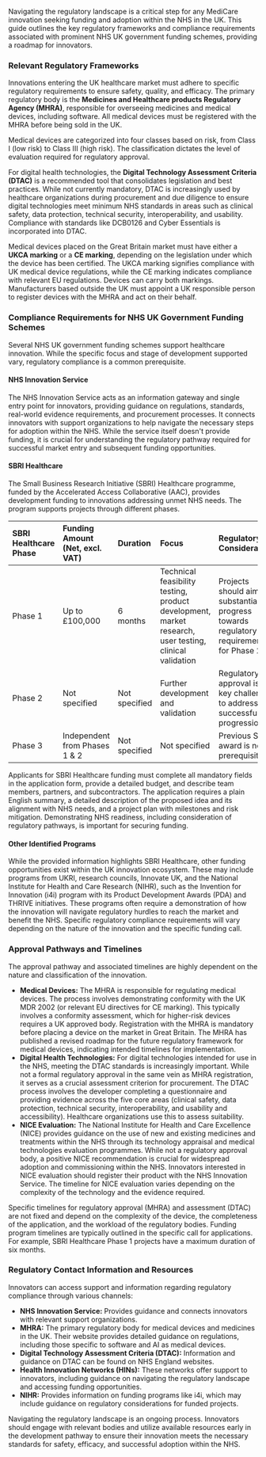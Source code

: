 Navigating the regulatory landscape is a critical step for any MediCare innovation seeking funding and adoption within the NHS in the UK. This guide outlines the key regulatory frameworks and compliance requirements associated with prominent NHS UK government funding schemes, providing a roadmap for innovators.

### Relevant Regulatory Frameworks

Innovations entering the UK healthcare market must adhere to specific regulatory requirements to ensure safety, quality, and efficacy. The primary regulatory body is the **Medicines and Healthcare products Regulatory Agency (MHRA)**, responsible for overseeing medicines and medical devices, including software. All medical devices must be registered with the MHRA before being sold in the UK.

Medical devices are categorized into four classes based on risk, from Class I (low risk) to Class III (high risk). The classification dictates the level of evaluation required for regulatory approval.

For digital health technologies, the **Digital Technology Assessment Criteria (DTAC)** is a recommended tool that consolidates legislation and best practices. While not currently mandatory, DTAC is increasingly used by healthcare organizations during procurement and due diligence to ensure digital technologies meet minimum NHS standards in areas such as clinical safety, data protection, technical security, interoperability, and usability. Compliance with standards like DCB0126 and Cyber Essentials is incorporated into DTAC.

Medical devices placed on the Great Britain market must have either a **UKCA marking** or a **CE marking**, depending on the legislation under which the device has been certified. The UKCA marking signifies compliance with UK medical device regulations, while the CE marking indicates compliance with relevant EU regulations. Devices can carry both markings. Manufacturers based outside the UK must appoint a UK responsible person to register devices with the MHRA and act on their behalf.

### Compliance Requirements for NHS UK Government Funding Schemes

Several NHS UK government funding schemes support healthcare innovation. While the specific focus and stage of development supported vary, regulatory compliance is a common prerequisite.

#### NHS Innovation Service

The NHS Innovation Service acts as an information gateway and single entry point for innovators, providing guidance on regulations, standards, real-world evidence requirements, and procurement processes. It connects innovators with support organizations to help navigate the necessary steps for adoption within the NHS. While the service itself doesn't provide funding, it is crucial for understanding the regulatory pathway required for successful market entry and subsequent funding opportunities.

#### SBRI Healthcare

The Small Business Research Initiative (SBRI) Healthcare programme, funded by the Accelerated Access Collaborative (AAC), provides development funding to innovations addressing unmet NHS needs. The program supports projects through different phases.

| SBRI Healthcare Phase | Funding Amount (Net, excl. VAT) | Duration    | Focus                                                                 | Regulatory Consideration                                                                 |
| :-------------------- | :------------------------------ | :---------- | :-------------------------------------------------------------------- | :--------------------------------------------------------------------------------------- |
| Phase 1               | Up to £100,000                  | 6 months    | Technical feasibility testing, product development, market research, user testing, clinical validation | Projects should aim to substantially progress towards regulatory requirements for Phase 2. |
| Phase 2               | Not specified                   | Not specified | Further development and validation                                    | Regulatory approval is a key challenge to address for successful progression.            |
| Phase 3               | Independent from Phases 1 & 2   | Not specified | Not specified                                                         | Previous SBRI award is not a prerequisite.                                               |

Applicants for SBRI Healthcare funding must complete all mandatory fields in the application form, provide a detailed budget, and describe team members, partners, and subcontractors. The application requires a plain English summary, a detailed description of the proposed idea and its alignment with NHS needs, and a project plan with milestones and risk mitigation. Demonstrating NHS readiness, including consideration of regulatory pathways, is important for securing funding.

#### Other Identified Programs

While the provided information highlights SBRI Healthcare, other funding opportunities exist within the UK innovation ecosystem. These may include programs from UKRI, research councils, Innovate UK, and the National Institute for Health and Care Research (NIHR), such as the Invention for Innovation (i4i) program with its Product Development Awards (PDA) and THRIVE initiatives. These programs often require a demonstration of how the innovation will navigate regulatory hurdles to reach the market and benefit the NHS. Specific regulatory compliance requirements will vary depending on the nature of the innovation and the specific funding call.

### Approval Pathways and Timelines

The approval pathway and associated timelines are highly dependent on the nature and classification of the innovation.

*   **Medical Devices:** The MHRA is responsible for regulating medical devices. The process involves demonstrating conformity with the UK MDR 2002 (or relevant EU directives for CE marking). This typically involves a conformity assessment, which for higher-risk devices requires a UK approved body. Registration with the MHRA is mandatory before placing a device on the market in Great Britain. The MHRA has published a revised roadmap for the future regulatory framework for medical devices, indicating intended timelines for implementation.
*   **Digital Health Technologies:** For digital technologies intended for use in the NHS, meeting the DTAC standards is increasingly important. While not a formal regulatory approval in the same vein as MHRA registration, it serves as a crucial assessment criterion for procurement. The DTAC process involves the developer completing a questionnaire and providing evidence across the five core areas (clinical safety, data protection, technical security, interoperability, and usability and accessibility). Healthcare organizations use this to assess suitability.
*   **NICE Evaluation:** The National Institute for Health and Care Excellence (NICE) provides guidance on the use of new and existing medicines and treatments within the NHS through its technology appraisal and medical technologies evaluation programmes. While not a regulatory approval body, a positive NICE recommendation is crucial for widespread adoption and commissioning within the NHS. Innovators interested in NICE evaluation should register their product with the NHS Innovation Service. The timeline for NICE evaluation varies depending on the complexity of the technology and the evidence required.

Specific timelines for regulatory approval (MHRA) and assessment (DTAC) are not fixed and depend on the complexity of the device, the completeness of the application, and the workload of the regulatory bodies. Funding program timelines are typically outlined in the specific call for applications. For example, SBRI Healthcare Phase 1 projects have a maximum duration of six months.

### Regulatory Contact Information and Resources

Innovators can access support and information regarding regulatory compliance through various channels:

*   **NHS Innovation Service:** Provides guidance and connects innovators with relevant support organizations.
*   **MHRA:** The primary regulatory body for medical devices and medicines in the UK. Their website provides detailed guidance on regulations, including those specific to software and AI as medical devices.
*   **Digital Technology Assessment Criteria (DTAC):** Information and guidance on DTAC can be found on NHS England websites.
*   **Health Innovation Networks (HINs):** These networks offer support to innovators, including guidance on navigating the regulatory landscape and accessing funding opportunities.
*   **NIHR:** Provides information on funding programs like i4i, which may include guidance on regulatory considerations for funded projects.

Navigating the regulatory landscape is an ongoing process. Innovators should engage with relevant bodies and utilize available resources early in the development pathway to ensure their innovation meets the necessary standards for safety, efficacy, and successful adoption within the NHS.
